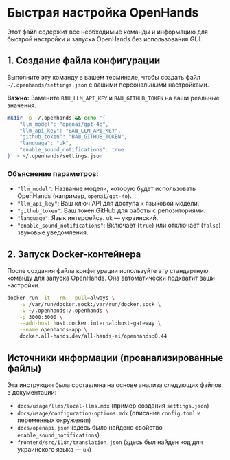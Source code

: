 # Быстрая настройка OpenHands

Этот файл содержит все необходимые команды и информацию для быстрой настройки и запуска OpenHands без использования GUI.

## 1. Создание файла конфигурации

Выполните эту команду в вашем терминале, чтобы создать файл `~/.openhands/settings.json` с вашими персональными настройками.

**Важно:** Замените `ВАШ_LLM_API_KEY` и `ВАШ_GITHUB_TOKEN` на ваши реальные значения.

```bash
mkdir -p ~/.openhands && echo '{
    "llm_model": "openai/gpt-4o",
    "llm_api_key": "ВАШ_LLM_API_KEY",
    "github_token": "ВАШ_GITHUB_TOKEN",
    "language": "uk",
    "enable_sound_notifications": true
}' > ~/.openhands/settings.json
```

### Объяснение параметров:

*   `"llm_model"`: Название модели, которую будет использовать OpenHands (например, `openai/gpt-4o`).
*   `"llm_api_key"`: Ваш ключ API для доступа к языковой модели.
*   `"github_token"`: Ваш токен GitHub для работы с репозиториями.
*   `"language"`: Язык интерфейса. `uk` — украинский.
*   `"enable_sound_notifications"`: Включает (`true`) или отключает (`false`) звуковые уведомления.

## 2. Запуск Docker-контейнера

После создания файла конфигурации используйте эту стандартную команду для запуска OpenHands. Она автоматически подхватит ваши настройки.

```bash
docker run -it --rm --pull=always \
    -v /var/run/docker.sock:/var/run/docker.sock \
    -v ~/.openhands:/.openhands \
    -p 3000:3000 \
    --add-host host.docker.internal:host-gateway \
    --name openhands-app \
    docker.all-hands.dev/all-hands-ai/openhands:0.44
```

## Источники информации (проанализированные файлы)

Эта инструкция была составлена на основе анализа следующих файлов в документации:

*   `docs/usage/llms/local-llms.mdx` (пример создания `settings.json`)
*   `docs/usage/configuration-options.mdx` (описание `config.toml` и переменных окружения)
*   `docs/openapi.json` (здесь было найдено свойство `enable_sound_notifications`)
*   `frontend/src/i18n/translation.json` (здесь был найден код для украинского языка — `uk`)
